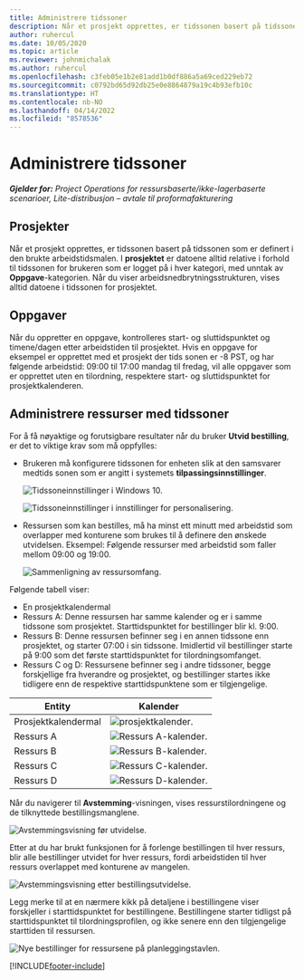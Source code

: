 ```yaml
---
title: Administrere tidssoner
description: Når et prosjekt opprettes, er tidssonen basert på tidssonen som er definert i den brukte arbeidstidsmalen.
author: ruhercul
ms.date: 10/05/2020
ms.topic: article
ms.reviewer: johnmichalak
ms.author: ruhercul
ms.openlocfilehash: c3feb05e1b2e81add1b0df886a5a69ced229eb72
ms.sourcegitcommit: c0792bd65d92db25e0e8864879a19c4b93efb10c
ms.translationtype: HT
ms.contentlocale: nb-NO
ms.lasthandoff: 04/14/2022
ms.locfileid: "8578536"
---
```

# <a name="manage-time-zones"></a>Administrere tidssoner

_**Gjelder for:** Project Operations for ressursbaserte/ikke-lagerbaserte scenarioer, Lite-distribusjon – avtale til proformafakturering_


## <a name="projects"></a>Prosjekter

Når et prosjekt opprettes, er tidssonen basert på tidssonen som er definert i den brukte arbeidstidsmalen. I **prosjektet** er datoene alltid relative i forhold til tidssonen for brukeren som er logget på i hver kategori, med unntak av **Oppgave**-kategorien. Når du viser arbeidsnedbrytningsstrukturen, vises alltid datoene i tidssonen for prosjektet.

## <a name="tasks"></a>Oppgaver

Når du oppretter en oppgave, kontrolleres start- og sluttidspunktet og timene/dagen etter arbeidstiden til prosjektet. Hvis en oppgave for eksempel er opprettet med et prosjekt der tids sonen er -8 PST, og har følgende arbeidstid: 09:00 til 17:00 mandag til fredag, vil alle oppgaver som er opprettet uten en tilordning, respektere start- og sluttidspunktet for prosjektkalenderen.

## <a name="manage-resources-with-time-zones"></a>Administrere ressurser med tidssoner

For å få nøyaktige og forutsigbare resultater når du bruker **Utvid bestilling**, er det to viktige krav som må oppfylles:  

- Brukeren må konfigurere tidssonen for enheten slik at den samsvarer medtids sonen som er angitt i systemets **tilpassingsinnstillinger**.
 
  ![Tidssoneinnstillinger i Windows 10.](media/reconcile-assignments-03.png)

  ![Tidssoneinnstillinger i innstillinger for personalisering.](media/reconcile-assignments-04.png)
 
- Ressursen som kan bestilles, må ha minst ett minutt med arbeidstid som overlapper med konturene som brukes til å definere den ønskede utvidelsen. Eksempel: Følgende ressurser med arbeidstid som faller mellom 09:00 og 19:00. 

  ![Sammenligning av ressursomfang.](media/reconcile-assignments-05.png)

Følgende tabell viser:

- En prosjektkalendermal
- Ressurs A: Denne ressursen har samme kalender og er i samme tidssone som prosjektet. Starttidspunktet for bestillinger blir kl. 9:00.
- Ressurs B: Denne ressursen befinner seg i en annen tidssone enn prosjektet, og starter 07:00 i sin tidssone. Imidlertid vil bestillinger starte på 9:00 som det første starttidspunktet for tilordningsomfanget.
- Ressurs C og D: Ressursene befinner seg i andre tidssoner, begge forskjellige fra hverandre og prosjektet, og bestillinger startes ikke tidligere enn de respektive starttidspunktene som er tilgjengelige.

|Entity  |Kalender  |
|-|-|
|Prosjektkalendermal   | ![prosjektkalender.](media/reconcile-assignments-06.png) |
|Ressurs A  | ![Ressurs A-kalender.](media/reconcile-assignments-06.png) |
|Ressurs B  |  ![Ressurs B-kalender.](media/reconcile-assignments-07.png) |
|Ressurs C  |  ![Ressurs C-kalender.](media/reconcile-assignments-08.png) |
|Ressurs D  | ![Ressurs D-kalender.](media/reconcile-assignments-09.png)  |
 
Når du navigerer til **Avstemming**-visningen, vises ressurstilordningene og de tilknyttede bestillingsmanglene.

![Avstemmingsvisning før utvidelse.](media/reconcile-assignments-10.png)

Etter at du har brukt funksjonen for å forlenge bestillingen til hver ressurs, blir alle bestillinger utvidet for hver ressurs, fordi arbeidstiden til hver ressurs overlappet med konturene av mangelen.

![Avstemmingsvisning etter bestillingsutvidelse.](media/reconcile-assignments-11.png) 

Legg merke til at en nærmere kikk på detaljene i bestillingene viser forskjeller i starttidspunktet for bestillingene. Bestillingene starter tidligst på starttidspunktet til tilordningsprofilen, og ikke senere enn den tilgjengelige starttiden til ressursen.

![Nye bestillinger for ressursene på planleggingstavlen.](media/reconcile-assignments-12.png)


[!INCLUDE[footer-include](../includes/footer-banner.md)]